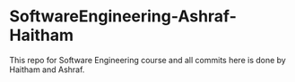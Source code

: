 # SoftwareEngineering-Ashraf-Haitham
This repo for Software Engineering course and all commits here is done by Haitham and Ashraf.
